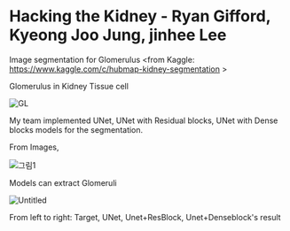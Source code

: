 # Hacking the Kidney - Ryan Gifford, Kyeong Joo Jung, jinhee Lee

Image segmentation for Glomerulus <from Kaggle: https://www.kaggle.com/c/hubmap-kidney-segmentation >

Glomerulus in Kidney Tissue cell

![GL](https://user-images.githubusercontent.com/54815470/144440171-dc12fbd0-1652-438a-85a9-cd45607934bc.png)

My team implemented UNet, UNet with Residual blocks, UNet with Dense blocks models for the segmentation. <Unet for me>

From Images,

![그림1](https://user-images.githubusercontent.com/54815470/144440426-514ebe40-2212-4555-a87e-01e7aee2ddc3.png)

Models can extract Glomeruli

![Untitled](https://user-images.githubusercontent.com/54815470/144440764-73221b80-b053-4ae6-a3a9-b03cd254b6d0.png)

From left to right:  Target, UNet, Unet+ResBlock, Unet+Denseblock's result
